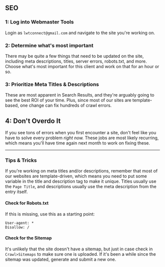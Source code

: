 ## SEO

### 1: Log into Webmaster Tools

Login as `lwtconnect@gmail.com` and navigate to the site you're working on. 

### 2: Determine what's most important

There may be quite a few things that need to be updated on the site, including meta descriptions, titles, server errors, robots.txt, and more. Choose what's most important for this client and work on that for an hour or so.

### 3: Prioritize Meta Titles & Descriptions

These are most apparent in Search Results, and they're arguably going to see the best ROI of your time. Plus, since most of our sites are template-based, one change can fix hundreds of crawl errors.

## 4: Don't Overdo It

If you see tons of errors when you first encounter a site, don't feel like you have to solve every problem _right now._ These jobs are most likely recurring, which means you'll have time again next month to work on fixing these.

---

### Tips & Tricks

If you're working on meta titles and/or descriptions, remember that most of our websites are template-driven, which means you need to put some variable in the title and description tag to make it unique. Titles usually use the `Page Title`, and descriptions usually use the meta description from the entry itself.

#### Check for Robots.txt

If this is missing, use this as a starting point: 

    User-agent: *
    Disallow: /

#### Check for the Sitemap

It's unlikely that the site doesn't have a sitemap, but just in case check in `Crawl>Sitemaps` to make sure one is uploaded. If it's been a while since the sitemap was updated, generate and submit a new one.

